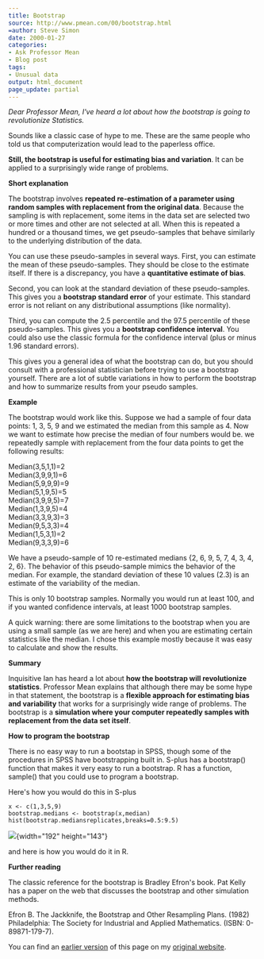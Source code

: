 ```yaml
---
title: Bootstrap
source: http://www.pmean.com/00/bootstrap.html
=author: Steve Simon
date: 2000-01-27
categories:
- Ask Professor Mean
- Blog post
tags:
- Unusual data
output: html_document
page_update: partial
---
```

*Dear Professor Mean, I've heard a lot about how the bootstrap is going to revolutionize Statistics.*

<!---More--->

Sounds like a classic case of hype to me. These are the same people who told us that computerization would lead to the paperless office.

**Still, the bootstrap is useful for estimating bias and variation**. It can be applied to a surprisingly wide range of problems.

**Short explanation**

The bootstrap involves **repeated re-estimation of a parameter using random samples with replacement from the original data**. Because the sampling is with replacement, some items in the data set are selected two or more times and other are not selected at all. When this is repeated a hundred or a thousand times, we get pseudo-samples that behave similarly to the underlying distribution of the data.

You can use these pseudo-samples in several ways. First, you can estimate the mean of these pseudo-samples. They should be close to the estimate itself. If there is a discrepancy, you have a **quantitative estimate of bias**.

Second, you can look at the standard deviation of these pseudo-samples. This gives you a **bootstrap standard error** of your estimate. This standard error is not reliant on any distributional assumptions (like normality).

Third, you can compute the 2.5 percentile and the 97.5 percentile of these pseudo-samples. This gives you a **bootstrap confidence interval**. You could also use the classic formula for the confidence interval (plus or minus 1.96 standard errors).

This gives you a general idea of what the bootstrap can do, but you should consult with a professional statistician before trying to use a bootstrap yourself. There are a lot of subtle variations in how to perform the bootstrap and how to summarize results from your pseudo samples.

**Example**

The bootstrap would work like this. Suppose we had a sample of four data points: 1, 3, 5, 9 and we estimated the median from this sample as 4. Now we want to estimate how precise the median of four numbers would be. we repeatedly sample with replacement from the four data points to get the following results:

Median(3,5,1,1)=2\
Median(3,9,9,1)=6\
Median(5,9,9,9)=9\
Median(5,1,9,5)=5\
Median(3,9,9,5)=7\
Median(1,3,9,5)=4\
Median(3,3,9,3)=3\
Median(9,5,3,3)=4\
Median(1,5,3,1)=2\
Median(9,3,3,9)=6

We have a pseudo-sample of 10 re-estimated medians {2, 6, 9, 5, 7, 4, 3, 4, 2, 6}. The behavior of this pseudo-sample mimics the behavior of the median. For example, the standard deviation of these 10 values (2.3) is an estimate of the variability of the median.

This is only 10 bootstrap samples. Normally you would run at least 100, and if you wanted confidence intervals, at least 1000 bootstrap samples.

A quick warning: there are some limitations to the bootstrap when you are using a small sample (as we are here) and when you are estimating certain statistics like the median. I chose this example mostly because it was easy to calculate and show the results.

**Summary**

Inquisitive Ian has heard a lot about **how the bootstrap will revolutionize statistics**. Professor Mean explains that although there may be some hype in that statement, the bootstrap is a **flexible approach for estimating bias and variability** that works for a surprisingly wide range of problems. The bootstrap is a **simulation where your computer repeatedly samples with replacement from the data set itself**.

**How to program the bootstrap**

There is no easy way to run a bootstap in SPSS, though some of the procedures in SPSS have bootstrapping built in. S-plus has a bootstrap() function that makes it very easy to run a bootstrap. R has a function, sample() that you could use to program a bootstrap.

Here's how you would do this in S-plus

```{}
x <- c(1,3,5,9)
bootstrap.medians <- bootstrap(x,median)    hist(bootstrap.mediansreplicates,breaks=0.5:9.5)
```

![](http://www.pmean.com/images/03/bootstrap.gif){width="192" height="143"}

and here is how you would do it in R.

**Further reading**

The classic reference for the bootstrap is Bradley Efron's book. Pat Kelly has a paper on the web that discusses the bootstrap and other simulation methods.

Efron B. The Jackknife, the Bootstrap and Other Resampling Plans. (1982) Philadelphia: The Society for Industrial and Applied Mathematics. (ISBN: 0-89871-179-7).

You can find an [earlier version][sim1] of this page on my [original website][sim2].

[sim1]: http://www.pmean.com/00/bootstrap.html
[sim2]: http://www.pmean.com/original_site.html
